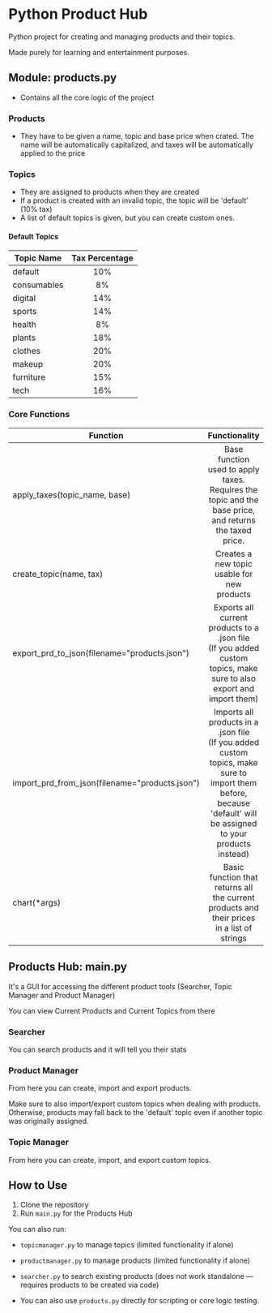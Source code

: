 # Python Product Hub

Python project for creating and managing products and their topics.

Made purely for learning and entertainment purposes.

## Module: products.py

- Contains all the core logic of the project

### Products

- They have to be given a name, topic and base price when crated. The name will be automatically capitalized, and taxes will be automatically applied to the price

### Topics

- They are assigned to products when they are created
- If a product is created with an invalid topic, the topic will be 'default' (10% tax)
- A list of default topics is given, but you can create custom ones.

#### Default Topics

|  Topic Name | Tax Percentage |
| ------------- |:-------------:|
| default | 10% |
| consumables | 8% |
| digital | 14% |
| sports | 14% |
| health | 8% |
| plants | 18% |
| clothes | 20% |
| makeup | 20% |
| furniture | 15% |
| tech | 16% |


### Core Functions

|  Function | Functionality |
| ------------- |:-------------:|
| apply_taxes(topic_name, base)      |   Base function used to apply taxes.<br>Requires the topic and the base price, and returns the taxed price. |
| create_topic(name, tax)            |  Creates a new topic usable for new products |
| export_prd_to_json(filename="products.json") |  Exports all current products to a .json file<br>(If you added custom topics, make sure to also export and import them)   |
| import_prd_from_json(filename="products.json") | Imports all products in a .json file<br>(If you added custom topics, make sure to import them before, because 'default' will be assigned to your products instead) |
| chart(*args) | Basic function that returns all the current products and their prices in a list of strings | 

## Products Hub: main.py

It's a GUI for accessing the different product tools (Searcher, Topic Manager and Product Manager)

You can view Current Products and Current Topics from there

### Searcher

You can search products and it will tell you their stats

### Product Manager

From here you can create, import and export products.

Make sure to also import/export custom topics when dealing with products. 
Otherwise, products may fall back to the 'default' topic even if another topic was originally assigned.

### Topic Manager

From here you can create, import, and export custom topics.

## How to Use

1. Clone the repository
2. Run `main.py` for the Products Hub

You can also run:
- `topicmanager.py` to manage topics (limited functionality if alone)
- `productmanager.py` to manage products (limited functionality if alone)
- `searcher.py` to search existing products (does not work standalone — requires products to be created via code)

- You can also use `products.py` directly for scripting or core logic testing.